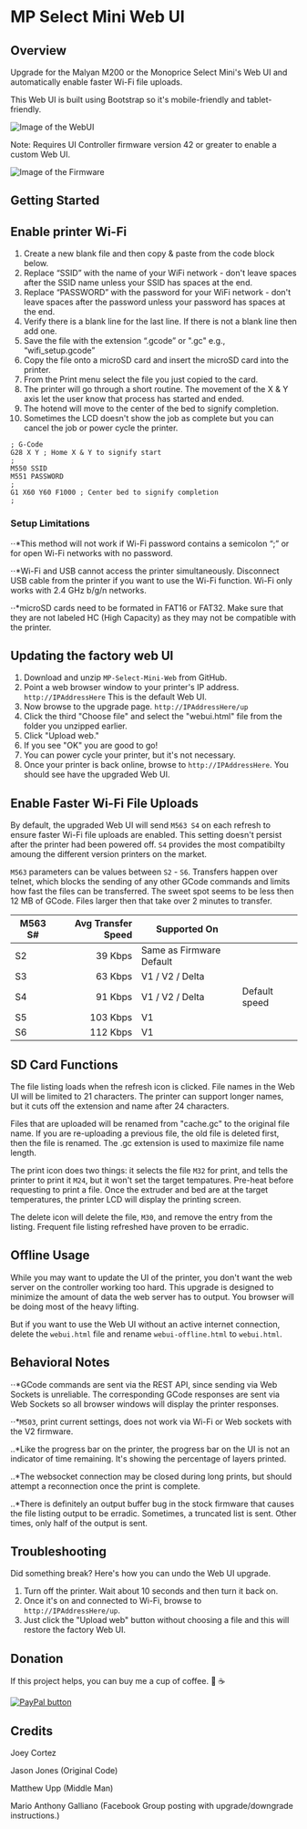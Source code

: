 # MP Select Mini Web UI

## Overview

Upgrade for the Malyan M200 or the Monoprice Select Mini's Web UI and automatically enable faster Wi-Fi file uploads.

This Web UI is built using Bootstrap so it's mobile-friendly and tablet-friendly.

![Image of the WebUI](https://raw.githubusercontent.com/nokemono42/MP-Select-Mini-Web/master/images/screenshot.png)

Note: Requires UI Controller firmware version 42 or greater to enable a custom Web UI.

![Image of the Firmware](https://raw.githubusercontent.com/nokemono42/MP-Select-Mini-Web/master/images/firmware_version.jpg)

## Getting Started

## Enable printer Wi-Fi

1. Create a new blank file and then copy & paste from the code block below.
2. Replace “SSID” with the name of your WiFi network - don't leave spaces after the SSID name unless your SSID has spaces at the end.
3. Replace “PASSWORD” with the password for your WiFi network - don't leave spaces after the password unless your password has spaces at the end.
4. Verify there is a blank line for the last line. If there is not a blank line then add one.
5. Save the file with the extension “.gcode” or ".gc" e.g., “wifi_setup.gcode”
6. Copy the file onto a microSD card and insert the microSD card into the printer.
7. From the Print menu select the file you just copied to the card.
8. The printer will go through a short routine. The movement of the X & Y axis let the user know that process has started and ended.
9. The hotend will move to the center of the bed to signify completion.
10. Sometimes the LCD doesn't show the job as complete but you can cancel the job or power cycle the printer.

```
; G-Code
G28 X Y ; Home X & Y to signify start
;
M550 SSID
M551 PASSWORD
;
G1 X60 Y60 F1000 ; Center bed to signify completion
;
```

### Setup Limitations

⋅⋅*This method will not work if Wi-Fi password contains a semicolon “;” or for open Wi-Fi networks with no password.

⋅⋅*Wi-Fi and USB cannot access the printer simultaneously. Disconnect USB cable from the printer if you want to use the Wi-Fi function. Wi-Fi only works with 2.4 GHz b/g/n networks.

⋅⋅*microSD cards need to be formated in FAT16 or FAT32. Make sure that they are not labeled HC (High Capacity) as they may not be compatible with the printer.

## Updating the factory web UI

1. Download and unzip `MP-Select-Mini-Web` from GitHub.
2. Point a web browser window to your printer's IP address. `http://IPAddressHere` This is the default Web UI.
3. Now browse to the upgrade page. `http://IPAddressHere/up`
4. Click the third "Choose file" and select the "webui.html" file from the folder you unzipped earlier.
5. Click "Upload web."
6. If you see "OK" you are good to go!
7. You can power cycle your printer, but it's not necessary.
8. Once your printer is back online, browse to `http://IPAddressHere`. You should see have the upgraded Web UI.

## Enable Faster Wi-Fi File Uploads

By default, the upgraded Web UI will send `M563 S4` on each refresh to ensure faster Wi-Fi file uploads are enabled. This setting doesn't persist after the printer had been powered off. `S4` provides the most compatibilty amoung the different version printers on the market.

`M563` parameters can be values between `S2` - `S6`. Transfers happen over telnet, which blocks the sending of any other GCode commands and limits how fast the files can be transferred. The sweet spot seems to be less then 12 MB of GCode. Files larger then that take over 2 minutes to transfer.

| M563 S# | Avg Transfer Speed | Supported On             |               |
| ------- | -----------------: | ------------------------ | ------------- |
| S2      |            39 Kbps | Same as Firmware Default |               |
| S3      |            63 Kbps | V1 / V2 / Delta          |               |
| S4      |            91 Kbps | V1 / V2 / Delta          | Default speed |
| S5      |           103 Kbps | V1                       |               |
| S6      |           112 Kbps | V1                       |               |

## SD Card Functions

The file listing loads when the refresh icon is clicked. File names in the Web UI will be limited to 21 characters. The printer can support longer names, but it cuts off the extension and name after 24 characters.

Files that are uploaded will be renamed from "cache.gc" to the original file name. If you are re-uploading a previous file, the old file is deleted first, then the file is renamed. The .gc extension is used to maximize file name length.

The print icon does two things: it selects the file `M32` for print, and tells the printer to print it `M24`, but it won't set the target tempatures. Pre-heat before requesting to print a file. Once the extruder and bed are at the target temperatures, the printer LCD will display the printing screen.

The delete icon will delete the file, `M30`, and remove the entry from the listing. Frequent file listing refreshed have proven to be erradic.

## Offline Usage

While you may want to update the UI of the printer, you don't want the web server on the controller working too hard. This upgrade is designed to minimize the amount of data the web server has to output. You browser will be doing most of the heavy lifting.

But if you want to use the Web UI without an active internet connection, delete the `webui.html` file and rename `webui-offline.html` to `webui.html`.

## Behavioral Notes
⋅⋅*GCode commands are sent via the REST API, since sending via Web Sockets is unreliable. The corresponding GCode responses are sent via Web Sockets so all browser windows will display the printer responses. 

⋅⋅*`M503`, print current settings, does not work via Wi-Fi or Web sockets with the V2 firmware.

..*Like the progress bar on the printer, the progress bar on the UI is not an indicator of time remaining. It's showing the percentage of layers printed.

..*The websocket connection may be closed during long prints, but should attempt a reconnection once the print is complete.

..*There is definitely an output buffer bug in the stock firmware that causes the file listing output to be erradic. Sometimes, a truncated list is sent. Other times, only half of the output is sent.

## Troubleshooting

Did something break? Here's how you can undo the Web UI upgrade.

1. Turn off the printer. Wait about 10 seconds and then turn it back on.
2. Once it's on and connected to Wi-Fi, browse to `http://IPAddressHere/up`.
3. Just click the "Upload web" button without choosing a file and this will restore the factory Web UI.

## Donation

If this project helps, you can buy me a cup of coffee. :grimacing: :coffee:

[![PayPal button](http://rawgit.com/twolfson/paypal-github-button/master/dist/button.svg)](https://www.paypal.me/thejoeycortez/5)

## Credits

Joey Cortez

Jason Jones (Original Code)

Matthew Upp (Middle Man)

Mario Anthony Galliano (Facebook Group posting with upgrade/downgrade instructions.)